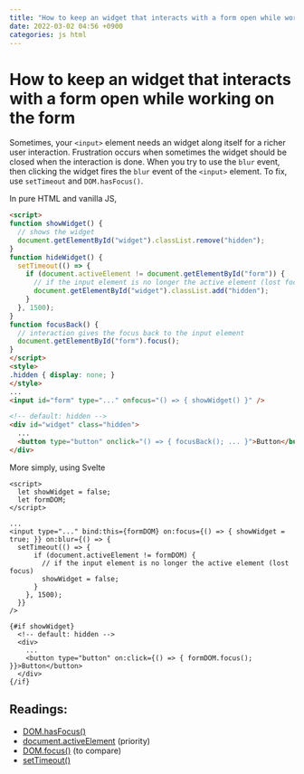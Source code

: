 ```yaml
---
title: "How to keep an widget that interacts with a form open while working on the form"
date: 2022-03-02 04:56 +0900
categories: js html
---
```


# How to keep an widget that interacts with a form open while working on the form

Sometimes, your `<input>` element needs an widget along itself for a richer user interaction.
Frustration occurs when sometimes the widget should be closed when the interaction is done.
When you try to use the `blur` event, then clicking the widget fires the `blur` event of the `<input>` element.
To fix, use `setTimeout` and `DOM.hasFocus()`.

In pure HTML and vanilla JS,

```html
<script>
function showWidget() {
  // shows the widget
  document.getElementById("widget").classList.remove("hidden");
}
function hideWidget() {
  setTimeout(() => {
    if (document.activeElement != document.getElementById("form")) {
      // if the input element is no longer the active element (lost focus)
      document.getElementById("widget").classList.add("hidden");
    }
  }, 1500);
}
function focusBack() {
  // interaction gives the focus back to the input element
  document.getElementById("form").focus();
}
</script>
<style>
.hidden { display: none; }
</style>
...
<input id="form" type="..." onfocus="() => { showWidget() }" />

<!-- default: hidden -->
<div id="widget" class="hidden">
  ...
  <button type="button" onclick="() => { focusBack(); ... }">Button</button>
</div>
```

More simply, using Svelte

```svelte
<script>
  let showWidget = false;
  let formDOM;
</script>

...
<input type="..." bind:this={formDOM} on:focus={() => { showWidget = true; }} on:blur={() => {
  setTimeout(() => {
      if (document.activeElement != formDOM) {
        // if the input element is no longer the active element (lost focus)
        showWidget = false;
      }
    }, 1500);
  }}
/>

{#if showWidget}
  <!-- default: hidden -->
  <div>
    ...
    <button type="button" on:click={() => { formDOM.focus(); }}>Button</button>
  </div>
{/if}
```

## Readings:
- [DOM.hasFocus()](https://developer.mozilla.org/en-US/docs/Web/API/Document/hasFocus)
- [document.activeElement](https://developer.mozilla.org/en-US/docs/Web/API/Document/activeElement) (priority)
- [DOM.focus()](https://developer.mozilla.org/en-US/docs/Web/API/HTMLElement/focus) (to compare)
- [setTimeout()](https://developer.mozilla.org/en-US/docs/Web/API/setTimeout)
